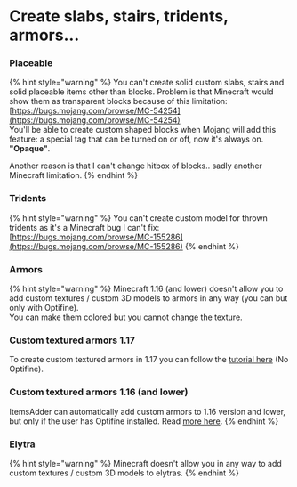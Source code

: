 # Create slabs, stairs, tridents, armors...

### Placeable

{% hint style="warning" %}
You can't create solid custom slabs, stairs and solid placeable items other than blocks. Problem is that Minecraft would show them as transparent blocks because of this limitation: [https://bugs.mojang.com/browse/MC-54254](https://bugs.mojang.com/browse/MC-54254) \
You'll be able to create custom shaped blocks when Mojang will add this feature: a special tag that can be turned on or off, now it's always on. **"Opaque"**.

Another reason is that I can't change hitbox of blocks.. sadly another Minecraft limitation.
{% endhint %}

### Tridents

{% hint style="warning" %}
You can't create custom model for thrown tridents as it's a Minecraft bug I can't fix: [https://bugs.mojang.com/browse/MC-155286](https://bugs.mojang.com/browse/MC-155286)
{% endhint %}

### Armors

{% hint style="warning" %}
Minecraft 1.16 (and lower) doesn't allow you to add custom textures / custom 3D models to armors in any way (you can but only with Optifine).\
You can make them colored but you cannot change the texture.

### Custom textured armors 1.17

To create custom textured armors in 1.17 you can follow the [tutorial here](../../plugin-usage/advanced/armors/texture.md) (No Optifine).

### Custom textured armors 1.16 (and lower)

ItemsAdder can automatically add custom armors to 1.16 version and lower, but only if the user has Optifine installed. Read [more here](../../plugin-usage/advanced/armors/texture.md).
{% endhint %}

### Elytra

{% hint style="warning" %}
Minecraft doesn't allow you in any way to add custom textures / custom 3D models to elytras.
{% endhint %}
